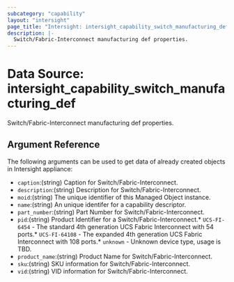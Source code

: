 ```yaml
---
subcategory: "capability"
layout: "intersight"
page_title: "Intersight: intersight_capability_switch_manufacturing_def"
description: |-
  Switch/Fabric-Interconnect manufacturing def properties.
---
```


# Data Source: intersight_capability_switch_manufacturing_def
Switch/Fabric-Interconnect manufacturing def properties.
## Argument Reference
The following arguments can be used to get data of already created objects in Intersight appliance:
* `caption`:(string) Caption for Switch/Fabric-Interconnect. 
* `description`:(string) Description for Switch/Fabric-Interconnect. 
* `moid`:(string) The unique identifier of this Managed Object instance. 
* `name`:(string) An unique identifer for a capability descriptor. 
* `part_number`:(string) Part Number for Switch/Fabric-Interconnect. 
* `pid`:(string) Product Identifier for a Switch/Fabric-Interconnect.* `UCS-FI-6454` - The standard 4th generation UCS Fabric Interconnect with 54 ports.* `UCS-FI-64108` - The expanded 4th generation UCS Fabric Interconnect with 108 ports.* `unknown` - Unknown device type, usage is TBD. 
* `product_name`:(string) Product Name for Switch/Fabric-Interconnect. 
* `sku`:(string) SKU information for Switch/Fabric-Interconnect. 
* `vid`:(string) VID information for Switch/Fabric-Interconnect. 
